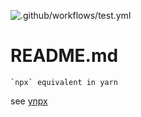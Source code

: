 ![.github/workflows/test.yml](https://github.com/bluelovers/ws-ypx/workflows/.github/workflows/test.yml/badge.svg)

# README.md

    `npx` equivalent in yarn

see [ynpx](https://github.com/bluelovers/ws-ypx/tree/master/packages/ypx)
